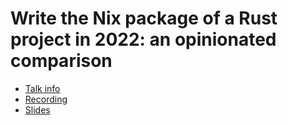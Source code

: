 # Write the Nix package of a Rust project in 2022: an opinionated comparison

* [Talk info](https://talks.nixcon.org/nixcon-2022/talk/P39XZJ/)
* [Recording](https://youtu.be/-hsxXBabdX0?t=19114)
* [Slides](https://github.com/yvan-sraka/nix-talks/blob/main/NixCon2022.pdf)
